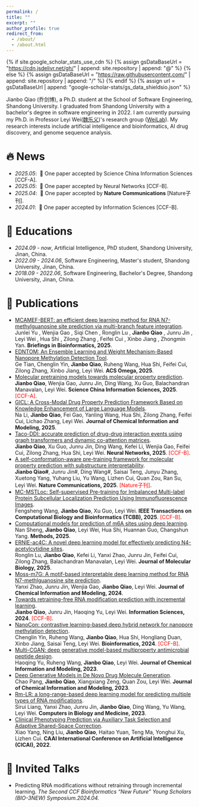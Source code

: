 ```yaml
---
permalink: /
title: ""
excerpt: ""
author_profile: true
redirect_from: 
  - /about/
  - /about.html
---
```


{% if site.google_scholar_stats_use_cdn %}
{% assign gsDataBaseUrl = "https://cdn.jsdelivr.net/gh/" | append: site.repository | append: "@" %}
{% else %}
{% assign gsDataBaseUrl = "https://raw.githubusercontent.com/" | append: site.repository | append: "/" %}
{% endif %}
{% assign url = gsDataBaseUrl | append: "google-scholar-stats/gs_data_shieldsio.json" %}

<span class='anchor' id='about-me'></span>

Jianbo Qiao (乔剑博), a Ph.D. student at the School of Software Engineering, Shandong University. I graduated from Shandong University with a bachelor's degree in software engineering in 2022. I am currently pursuing my Ph.D. in Professor Leyi Wei([魏乐义](https://scholar.google.com.hk/citations?user=0EAV03MAAAAJ&hl))'s research group ([WeiLab](https://wei-group.net/)). My research interests include artificial intelligence and bioinformatics, AI drug discovery, and genome sequence analysis.


# 🔥 News
- *2025.05*: &nbsp;🎉 One paper accepted by Science China Information Sciences [CCF-A]. 
- *2025.05*: &nbsp;🎉 One paper accepted by Neural Networks [CCF-B]. 
- *2025.04*: &nbsp;🎉 One paper accepted by **Nature Communications** [Nature子刊]. 
- *2024.01*: &nbsp;🎉 One paper accepted by Information Sciences [CCF-B].

# 📖 Educations
- *2024.09 - now*, Artificial Intelligence, PhD student, Shandong University, Jinan, China.
- *2022.09 - 2024.06*, Software Engineering, Master's student, Shandong University, Jinan, China.
- *2018.09 - 2022.06*, Software Engineering, Bachelor's Degree, Shandong University, Jinan, China.
 

# 📝 Publications 

<!-- <div class='paper-box'><div class='paper-box-image'><div><div class="badge">CVPR 2016</div><img src='images/500x300.png' alt="sym" width="100%"></div></div>
<div class='paper-box-text' markdown="1">

[Deep Residual Learning for Image Recognition](https://openaccess.thecvf.com/content_cvpr_2016/papers/He_Deep_Residual_Learning_CVPR_2016_paper.pdf)

**Kaiming He**, Xiangyu Zhang, Shaoqing Ren, Jian Sun

[**Project**](https://scholar.google.com/citations?view_op=view_citation&hl=zh-CN&user=DhtAFkwAAAAJ&citation_for_view=DhtAFkwAAAAJ:ALROH1vI_8AC) <strong><span class='show_paper_citations' data='DhtAFkwAAAAJ:ALROH1vI_8AC'></span></strong>
- Lorem ipsum dolor sit amet, consectetur adipiscing elit. Vivamus ornare aliquet ipsum, ac tempus justo dapibus sit amet. 
</div>
</div> -->
- [MCAMEF-BERT: an efficient deep learning method for RNA N7-methylguanosine site prediction via multi-branch feature integration](https://academic.oup.com/bib/article/26/5/bbaf447/8245190?searchresult=1).  
Junlei Yu , Wenjia Gao , Siqi Chen , Ronglin Lu , **Jianbo Qiao** , Junru Jin , Leyi Wei , Hua Shi , Zilong Zhang , Feifei Cui , Xinbo Jiang , Zhongmin Yan. **Briefings in Bioinformatics, 2025**.
- [EDNTOM: An Ensemble Learning and Weight Mechanism-Based Nanopore Methylation Detection Tool](https://pubs.acs.org/doi/full/10.1021/acsomega.5c01924).  
Ge Tian, Chenglin Yin, **Jianbo Qiao**, Ruheng Wang, Hua Shi, Feifei Cui, Zilong Zhang, Xinbo Jiang, Leyi Wei. **ACS Omega, 2025**.
- [Molecular pretraining models towards molecular property prediction](https://link.springer.com/article/10.1007/s11432-024-4457-2).  
**Jianbo Qiao**, Wenjia Gao, Junru Jin, Ding Wang, Xu Guo, Balachandran Manavalan, Leyi Wei. **Science China Information Sciences, 2025**. <font color="red">[CCF-A]</font>.
- [GICL: A Cross-Modal Drug Property Prediction Framework Based on Knowledge Enhancement of Large Language Models](https://pubs.acs.org/doi/abs/10.1021/acs.jcim.5c00895).  
Na Li, **Jianbo Qiao**, Fei Gao, Yanling Wang, Hua Shi, Zilong Zhang, Feifei Cui, Lichao Zhang, Leyi Wei. **Journal of Chemical Information and Modeling, 2025**.
- [Taco-DDI: accurate prediction of drug-drug interaction events using graph transformers and dynamic co-attention matrices](https://www.sciencedirect.com/science/article/pii/S0893608025005350).  
**Jianbo Qiao**, Xu Guo, Junru Jin, Ding Wang, Kefei Li, Wenjia Gao, Feifei Cui, Zilong Zhang, Hua Shi, Leyi Wei. **Neural Networks, 2025**. <font color="red">[CCF-B]</font>.
- [A self-conformation-aware pre-training framework for molecular property prediction with substructure interpretability](https://www.nature.com/articles/s41467-025-59634-0).  
**Jianbo Qiao#**, Junru Jin#, Ding Wang#, Saisai Teng, Junyu Zhang, Xuetong Yang, Yuhang Liu, Yu Wang, Lizhen Cui, Quan Zou, Ran Su, Leyi Wei. **Nature Communications, 2025**. <font color="red">[Nature子刊]</font>.
- [MC-MSTLoc: Self-supervised Pre-training for Imbalanced Multi-label Protein Subcellular Localization Prediction Using Immunofluorescence Images](https://ieeexplore.ieee.org/abstract/document/10980476).  
Fengsheng Wang, **Jianbo Qiao**, Xu Guo, Leyi Wei. **IEEE Transactions on Computational Biology and Bioinformatics (TCBB), 2025**. <font color="red">[CCF-B]</font>.
- [Computational models for prediction of m6A sites using deep learning](https://www.sciencedirect.com/science/article/pii/S1046202325001082).  
Nan Sheng, **Jianbo Qiao**, Leyi Wei, Hua Shi, Huannan Guo, Changshun Yang. **Methods, 2025**.
- [ERNIE-ac4C: A novel deep learning model for effectively predicting N4-acetylcytidine sites](https://www.sciencedirect.com/science/article/pii/S0022283625000440).  
Ronglin Lu, **Jianbo Qiao**, Kefei Li, Yanxi Zhao, Junru Jin, Feifei Cui, Zilong Zhang, Balachandran Manavalan, Leyi Wei. **Journal of Molecular Biology, 2025**.
- [Moss-m7G: A motif-based interpretable deep learning method for RNA N7-methlguanosine site prediction](https://pubs.acs.org/doi/abs/10.1021/acs.jcim.4c00802).  
Yanxi Zhao, Junru Jin, Wenjia Gao, **Jianbo Qiao**, Leyi Wei. **Journal of Chemical Information and Modeling, 2024**.
- [Towards retraining-free RNA modification prediction with incremental learning](https://www.sciencedirect.com/science/article/pii/S0020025524000185).  
**Jianbo Qiao**, Junru Jin, Haoqing Yu, Leyi Wei. **Information Sciences, 2024**. <font color="red">[CCF-B]</font>.
- [NanoCon: contrastive learning-based deep hybrid network for nanopore methylation detection](https://academic.oup.com/bioinformatics/article/40/2/btae046/7596622?login=false).  
Chenglin Yin, Ruheng Wang, **Jianbo Qiao**, Hua Shi, Hongliang Duan, Xinbo Jiang, Saisai Teng, Leyi Wei. **Bioinformatics, 2024**. <font color="red">[CCF-B]</font>.
- [Multi-CGAN: deep generative model-based multiproperty antimicrobial peptide design](https://pubs.acs.org/doi/abs/10.1021/acs.jcim.3c01881).  
Haoqing Yu, Ruheng Wang, **Jianbo Qiao**, Leyi Wei. **Journal of Chemical Information and Modeling, 2023**.
- [Deep Generative Models in De Novo Drug Molecule Generation](https://pubs.acs.org/doi/abs/10.1021/acs.jcim.3c01496).  
Chao Pang, **Jianbo Qiao**, Xiangxiang Zeng, Quan Zou, Leyi Wei. **Journal of Chemical Information and Modeling, 2023**.
- [Rm-LR: a long-range-based deep learning model for predicting multiple types of RNA modifications](https://www.sciencedirect.com/science/article/pii/S0010482523007035).  
Sirui Liang, Yanxi Zhao, Junru Jin, **Jianbo Qiao**, Ding Wang, Yu Wang, Leyi Wei. **Computers in Biology and Medicine, 2023**.
- [Clinical Phenotyping Prediction via Auxiliary Task Selection and Adaptive Shared-Space Correction](https://link.springer.com/chapter/10.1007/978-3-031-20500-2_36).  
Xiao Yang, Ning Liu, **Jianbo Qiao**, Haitao Yuan, Teng Ma, Yonghui Xu, Lizhen Cui. **CAAI International Conference on Artificial Intelligence (CICAI), 2022**.

<!-- # 🎖 Honors and Awards
- *2021.10* Lorem ipsum dolor sit amet, consectetur adipiscing elit. Vivamus ornare aliquet ipsum, ac tempus justo dapibus sit amet. 
- *2021.09* Lorem ipsum dolor sit amet, consectetur adipiscing elit. Vivamus ornare aliquet ipsum, ac tempus justo dapibus sit amet.  -->


# 💬 Invited Talks

- Predicting RNA modifications without retraining through incremental learning. *The Second CCF Bioinformatics “New Future” Young Scholars (BIO-3NEW) Symposium.2024.04.*

<!-- # 💻 Internships
- *2019.05 - 2020.02*, [Lorem](https://github.com/), China. -->
